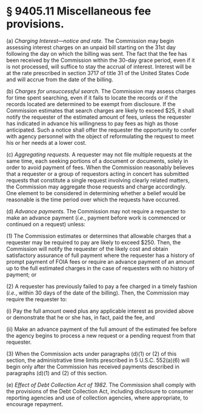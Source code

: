 # § 9405.11   Miscellaneous fee provisions.

(a) *Charging Interest—notice and rate.* The Commission may begin assessing interest charges on an unpaid bill starting on the 31st day following the day on which the billing was sent. The fact that the fee has been received by the Commission within the 30-day grace period, even if it is not processed, will suffice to stay the accrual of interest. Interest will be at the rate prescribed in section 3717 of title 31 of the United States Code and will accrue from the date of the billing.


(b) *Charges for unsuccessful search.* The Commission may assess charges for time spent searching, even if it fails to locate the records or if the records located are determined to be exempt from disclosure. If the Commission estimates that search charges are likely to exceed $25, it shall notify the requester of the estimated amount of fees, unless the requester has indicated in advance his willingness to pay fees as high as those anticipated. Such a notice shall offer the requester the opportunity to confer with agency personnel with the object of reformulating the request to meet his or her needs at a lower cost.


(c) *Aggregating requests.* A requester may not file multiple requests at the same time, each seeking portions of a document or documents, solely in order to avoid payment of fees. When the Commission reasonably believes that a requester or a group of requestors acting in concert has submitted requests that constitute a single request involving clearly related matters, the Commission may aggregate those requests and charge accordingly. One element to be considered in determining whether a belief would be reasonable is the time period over which the requests have occurred.


(d) *Advance payments.* The Commission may not require a requester to make an advance payment (*i.e.*, payment before work is commenced or continued on a request) unless:


(1) The Commission estimates or determines that allowable charges that a requester may be required to pay are likely to exceed $250. Then, the Commission will notify the requester of the likely cost and obtain satisfactory assurance of full payment where the requester has a history of prompt payment of FOIA fees or require an advance payment of an amount up to the full estimated charges in the case of requesters with no history of payment; or


(2) A requester has previously failed to pay a fee charged in a timely fashion (*i.e.*, within 30 days of the date of the billing). Then, the Commission may require the requester to:


(i) Pay the full amount owed plus any applicable interest as provided above or demonstrate that he or she has, in fact, paid the fee, and


(ii) Make an advance payment of the full amount of the estimated fee before the agency begins to process a new request or a pending request from that requester.


(3) When the Commission acts under paragraphs (d)(1) or (2) of this section, the administrative time limits prescribed in 5 U.S.C. 552(a)(6) will begin only after the Commission has received payments described in paragraphs (d)(1) and (2) of this section.


(e) *Effect of Debt Collection Act of 1982.* The Commission shall comply with the provisions of the Debt Collection Act, including disclosure to consumer reporting agencies and use of collection agencies, where appropriate, to encourage repayment.




